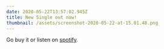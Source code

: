```yaml
---
date: 2020-05-22T13:57:02.945Z
title: New Single out now!
thumbnail: /assets/screenshot-2020-05-22-at-15.01.48.png
---
```

Go buy it or listen on [spotify](https://open.spotify.com/album/6Q74wQiIvhluVWh7PfJIxr?si=2diemmM-Tdqx2al0ZH79Pw).